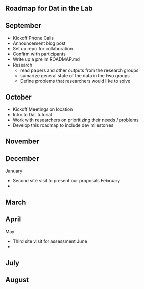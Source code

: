 ## Roadmap for Dat in the Lab
September
- 
  - Kickoff Phone Calls
  - Announcement blog post
  - Set up repo for collaboration
  - Confirm with participants
  - Write up a prelim ROADMAP.md
  - Research 
    - read papers and other outputs from the research groups
    - sumarize general state of the data in the two groups
    - Define problems that researchers would like to solve
  
October
- 
 - Kickoff Meetings on location
 - Intro to Dat tutorial
 - Work with researchers on prioritizing their needs / problems
 - Develop this roadmap to include dev milestones 
 
November
- 
December
- 
January
- Second site visit to present our proposals
February
- 
March
- 
April
- 
May
- Third site visit for assessment
June
- 
July 
- 
August
- 

